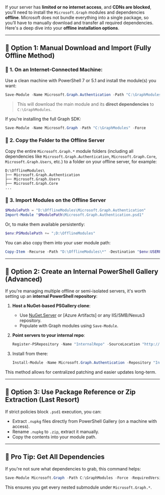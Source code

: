 If your server has **limited or no internet access**, and **CDNs are blocked**, you’ll need to install the `Microsoft.Graph` modules and dependencies **offline**. Microsoft does not bundle everything into a single package, so you’ll have to manually download and transfer all required dependencies. Here's a deep dive into your **offline installation options**.

---

## 🧰 Option 1: Manual Download and Import (Fully Offline Method)

### 🔹 **1. On an Internet-Connected Machine:**

Use a clean machine with PowerShell 7 or 5.1 and install the module(s) you want:

```powershell
Save-Module -Name Microsoft.Graph.Authentication -Path "C:\GraphModules" -Force
```

> This will download the main module and its **direct dependencies** to `C:\GraphModules`.

If you're installing the full Graph SDK:

```powershell
Save-Module -Name Microsoft.Graph -Path "C:\GraphModules" -Force
```

### 🔹 **2. Copy the Folder to the Offline Server**

Copy the entire `Microsoft.Graph.*` module folders (including all dependencies like `Microsoft.Graph.Authentication`, `Microsoft.Graph.Core`, `Microsoft.Graph.Users`, etc.) to a folder on your offline server, for example:

```plaintext
D:\OfflineModules\
├── Microsoft.Graph.Authentication
├── Microsoft.Graph.Users
├── Microsoft.Graph.Core
...
```

### 🔹 **3. Import Modules on the Offline Server**

```powershell
$ModulePath = "D:\OfflineModules\Microsoft.Graph.Authentication"
Import-Module "$ModulePath\Microsoft.Graph.Authentication.psd1"
```

Or, to make them available persistently:

```powershell
$env:PSModulePath += ";D:\OfflineModules"
```

You can also copy them into your user module path:

```powershell
Copy-Item -Recurse -Path "D:\OfflineModules\*" -Destination "$env:USERPROFILE\Documents\WindowsPowerShell\Modules"
```

---

## 🧰 Option 2: Create an Internal PowerShell Gallery (Advanced)

If you're managing multiple offline or semi-isolated servers, it's worth setting up an **internal PowerShell repository**:

1. **Host a NuGet-based PSGallery clone**:

   * Use [NuGet.Server](https://learn.microsoft.com/en-us/nuget/hosting-packages/nuget-server) or \[Azure Artifacts] or any IIS/SMB/Nexus3 repository.
   * Populate with Graph modules using `Save-Module`.

2. **Point servers to your internal repo**:

   ```powershell
   Register-PSRepository -Name "InternalRepo" -SourceLocation "http://your-internal-server/nuget" -InstallationPolicy Trusted
   ```

3. Install from there:

   ```powershell
   Install-Module -Name Microsoft.Graph.Authentication -Repository "InternalRepo"
   ```

This method allows for centralized patching and easier updates long-term.

---

## 🧩 Option 3: Use Package Reference or Zip Extraction (Last Resort)

If strict policies block `.psd1` execution, you can:

* Extract `.nupkg` files directly from PowerShell Gallery (on a machine with access).
* Rename `.nupkg` to `.zip`, extract it manually.
* Copy the contents into your module path.

---

## 🧪 Pro Tip: Get All Dependencies

If you're not sure what dependencies to grab, this command helps:

```powershell
Save-Module Microsoft.Graph -Path C:\GraphModules -Force -RequiredVersion 2.14.0 -Verbose
```

This ensures you get every nested submodule under `Microsoft.Graph.*`.

